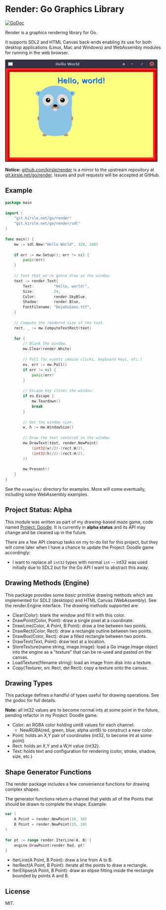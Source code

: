 # Render: Go Graphics Library

[![GoDoc](https://godoc.org/git.kirsle.net/go/render?status.svg)](https://godoc.org/git.kirsle.net/go/render)

Render is a graphics rendering library for Go.

It supports SDL2 and HTML Canvas back-ends enabling its use for both desktop
applications (Linux, Mac and Windows) and WebAssembly modules for running in
the web browser.

![Screenshot](examples/hello-world/screenshot.png)

**Notice:** [github.com/kirsle/render](https://github.com/kirsle/render) is a
mirror to the upstream repository at [git.kirsle.net/go/render](https://git.kirsle.net/go/render).
Issues and pull requests will be accepted at GitHub.

## Example

```go
package main

import (
    "git.kirsle.net/go/render"
    "git.kirsle.net/go/render/sdl"
)

func main() {
    mw := sdl.New("Hello World", 320, 240)

    if err := mw.Setup(); err != nil {
        panic(err)
    }

    // Text that we're gonna draw in the window.
    text := render.Text{
        Text:         "Hello, world!",
        Size:         24,
        Color:        render.SkyBlue,
        Shadow:       render.Blue,
        FontFilename: "DejaVuSans.ttf",
    }

    // Compute the rendered size of the text.
    rect, _ := mw.ComputeTextRect(text)

    for {
        // Blank the window.
        mw.Clear(render.White)

        // Poll for events (mouse clicks, keyboard keys, etc.)
        ev, err := mw.Poll()
        if err != nil {
            panic(err)
        }

        // Escape key closes the window.
        if ev.Escape {
            mw.Teardown()
            break
        }

        // Get the window size.
        w, h := mw.WindowSize()

        // Draw the text centered in the window.
        mw.DrawText(text, render.NewPoint(
            (int32(w)/2)-(rect.W/2),
            (int32(h)/2)-(rect.H/2),
        ))

        mw.Present()
    }
}
```

See the `examples/` directory for examples. More will come eventually,
including some WebAssembly examples.

## Project Status: Alpha

This module was written as part of my drawing-based maze game, code named
[Project: Doodle](https://www.kirsle.net/doodle). It is currently in
**alpha status** and its API may change and be cleaned up in the future.

There are a few API cleanup tasks on my to-do list for this project, but they
will come later when I have a chance to update the Project: Doodle game
accordingly:

* I want to replace all `int32` types with normal `int` -- int32 was used
  initially due to SDL2 but for the Go API I want to abstract this away.

## Drawing Methods (Engine)

This package provides some _basic_ primitive drawing methods which are
implemented for SDL2 (desktops) and HTML Canvas (WebAssembly). See the
render.Engine interface. The drawing methods supported are:

* Clear(Color): blank the window and fill it with this color.
* DrawPoint(Color, Point): draw a single pixel at a coordinate.
* DrawLine(Color, A Point, B Point): draw a line between two points.
* DrawRect(Color, Rect): draw a rectangle outline between two points.
* DrawBox(Color, Rect): draw a filled rectangle between two points.
* DrawText(Text, Point): draw text at a location.
* StoreTexture(name string, image.Image): load a Go image.Image object into
  the engine as a "texture" that can be re-used and pasted on the canvas.
* LoadTexture(filename string): load an image from disk into a texture.
* Copy(Texturer, src Rect, dst Rect): copy a texture onto the canvas.

## Drawing Types

This package defines a handful of types useful for drawing operations.
See the godoc for full details.

**Note:** all int32 values are to become normal ints at some point in the
future, pending refactor in my Project: Doodle game.

* Color: an RGBA color holding uint8 values for each channel.
  * NewRGBA(red, green, blue, alpha uint8) to construct a new color.
* Point: holds an X,Y pair of coordinates (int32, to become int at some point)
* Rect: holds an X,Y and a W,H value (int32).
* Text: holds text and configuration for rendering (color, stroke, shadow,
  size, etc.)

## Shape Generator Functions

The render package includes a few convenience functions for drawing
complex shapes.

The generator functions return a channel that yields all of the Points
that should be drawn to complete the shape. Example:

```go
var (
    A Point = render.NewPoint(10, 10)
    B Point = render.NewPoint(15, 20)
)

for pt := range render.IterLine(A, B) {
    engine.DrawPoint(render.Red, pt)
}
```

* IterLine(A Point, B Point): draw a line from A to B.
* IterRect(A Point, B Point): iterate all the points to draw a rectangle.
* IterEllipse(A Point, B Point): draw an elipse fitting inside the
  rectangle bounded by points A and B.

## License

MIT.

